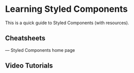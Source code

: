 # Learning Styled Components

This is a quick guide to Styled Components (with resources).

## Cheatsheets

— Styled Components home page

## Video Tutorials
